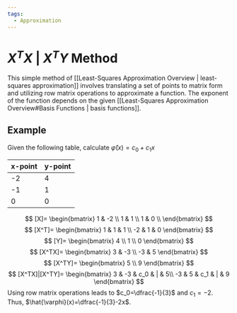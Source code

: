```yaml
---
tags:
  - Approximation
---
```

# $X^TX$ | $X^TY$ Method
This simple method of [[Least-Squares Approximation Overview | least-squares approximation]] involves translating a set of points to matrix form and utilizing row matrix operations to approximate a function. The exponent of the function depends on the given [[Least-Squares Approximation Overview#Basis Functions | basis functions]].
## Example
Given the following table, calculate $\hat{\varphi}(x)=c_0+c_1x$

| x-point | y-point |
|---      | ---     |
| -2 | 4 |
| -1 | 1 |
| 0 | 0 |

$$ 
[X]= 
\begin{bmatrix}
1 & -2 \\
1 & 1 \\
1 & 0 \\
\end{bmatrix}
$$
$$
[X^T]=
\begin{bmatrix}
1 & 1 & 1 \\
-2 & 1 & 0
\end{bmatrix}
$$
$$
[Y]=
\begin{bmatrix}
4 \\
1 \\
0 
\end{bmatrix}
$$
$$
[X^TX]=
\begin{bmatrix}
3 & -3 \\
-3 & 5
\end{bmatrix}
$$
$$
[X^TY]=
\begin{bmatrix}
5 \\
9
\end{bmatrix}
$$
$$
[X^TX]|[X^TY]=
\begin{bmatrix}
3 & -3 & c_0 & | & 5\\
-3 & 5 & c_1 & | & 9
\end{bmatrix}
$$
Using row matrix operations leads to $c_0=\dfrac{-1}{3}$ and $c_1=-2$. Thus, $\hat{\varphi}(x)=\dfrac{-1}{3}-2x$.